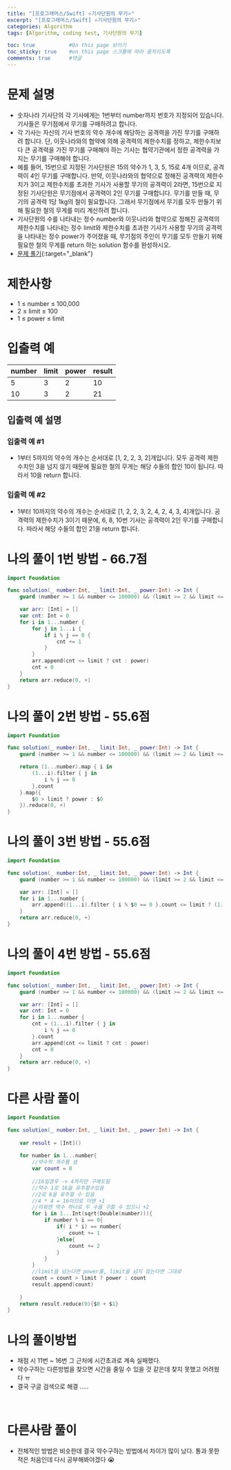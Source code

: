 ```yaml
---
title: "[프로그래머스/Swift] ⭐️기사단원의 무기⭐️"
excerpt: "[프로그래머스/Swift] ⭐️기사단원의 무기⭐️"
categories: Algorithm
tags: [Algorithm, coding test, 기사단원의 무기]

toc: true           #On this page 보이기 
toc_sticky: true    #on this page 스크롤에 따라 움직이도록 
comments: true      #댓글
---
```

# 문제 설명 
- 숫자나라 기사단의 각 기사에게는 1번부터 number까지 번호가 지정되어 있습니다. 기사들은 무기점에서 무기를 구매하려고 합니다.
- 각 기사는 자신의 기사 번호의 약수 개수에 해당하는 공격력을 가진 무기를 구매하려 합니다. 단, 이웃나라와의 협약에 의해 공격력의 제한수치를 정하고, 제한수치보다 큰 공격력을 가진 무기를 구매해야 하는 기사는 협약기관에서 정한 공격력을 가지는 무기를 구매해야 합니다.
- 예를 들어, 15번으로 지정된 기사단원은 15의 약수가 1, 3, 5, 15로 4개 이므로, 공격력이 4인 무기를 구매합니다. 만약, 이웃나라와의 협약으로 정해진 공격력의 제한수치가 3이고 제한수치를 초과한 기사가 사용할 무기의 공격력이 2라면, 15번으로 지정된 기사단원은 무기점에서 공격력이 2인 무기를 구매합니다. 무기를 만들 때, 무기의 공격력 1당 1kg의 철이 필요합니다. 그래서 무기점에서 무기를 모두 만들기 위해 필요한 철의 무게를 미리 계산하려 합니다.
- 기사단원의 수를 나타내는 정수 number와 이웃나라와 협약으로 정해진 공격력의 제한수치를 나타내는 정수 limit와 제한수치를 초과한 기사가 사용할 무기의 공격력을 나타내는 정수 power가 주어졌을 때, 무기점의 주인이 무기를 모두 만들기 위해 필요한 철의 무게를 return 하는 solution 함수를 완성하시오.
- [문제 풀기](https://school.programmers.co.kr/learn/courses/30/lessons/136798){:target="_blank"} 

# 제한사항
- 1 ≤ number ≤ 100,000
- 2 ≤ limit ≤ 100
- 1 ≤ power ≤ limit

# 입출력 예

|number|limit|power|result|
|---|---|---|---|
|5|3|2|10|
|10|3|2|21|

## 입출력 예 설명
### 입출력 예 #1
- 1부터 5까지의 약수의 개수는 순서대로 [1, 2, 2, 3, 2]개입니다. 모두 공격력 제한 수치인 3을 넘지 않기 때문에 필요한 철의 무게는 해당 수들의 합인 10이 됩니다. 따라서 10을 return 합니다.

### 입출력 예 #2
- 1부터 10까지의 약수의 개수는 순서대로 [1, 2, 2, 3, 2, 4, 2, 4, 3, 4]개입니다. 공격력의 제한수치가 3이기 때문에, 6, 8, 10번 기사는 공격력이 2인 무기를 구매합니다. 따라서 해당 수들의 합인 21을 return 합니다.

# 나의 풀이 1번 방법 - 66.7점  
```swift 
import Foundation

func solution(_ number:Int, _ limit:Int, _ power:Int) -> Int {
    guard (number >= 1 && number <= 100000) && (limit >= 2 && limit <= 100) && (power >= 1 && power <= limit) else { return 0 }

    var arr: [Int] = []
    var cnt: Int = 0
    for i in 1...number {
        for j in 1...i {
            if i % j == 0 {
                cnt += 1
            }
        }
        arr.append(cnt <= limit ? cnt : power)
        cnt = 0
    }
    return arr.reduce(0, +)
}
``` 

# 나의 풀이 2번 방법 - 55.6점 
```swift 
import Foundation

func solution(_ number:Int, _ limit:Int, _ power:Int) -> Int {
    guard (number >= 1 && number <= 100000) && (limit >= 2 && limit <= 100) && (power >= 1 && power <= limit) else { return 0 }

    return (1...number).map { i in
        (1...i).filter { j in
            i % j == 0
        }.count
    }.map({
        $0 > limit ? power : $0
    }).reduce(0, +)
}
``` 

# 나의 풀이 3번 방법 - 55.6점
```swift 
import Foundation

func solution(_ number:Int, _ limit:Int, _ power:Int) -> Int {
    guard (number >= 1 && number <= 100000) && (limit >= 2 && limit <= 100) && (power >= 1 && power <= limit) else { return 0 }

    var arr: [Int] = []
    for i in 1...number {
        arr.append((1...i).filter { i % $0 == 0 }.count <= limit ? (1...i).filter { i % $0 == 0 }.count : power)
    }
    return arr.reduce(0, +)
}
``` 

# 나의 풀이 4번 방법 - 55.6점
```swift 
import Foundation

func solution(_ number:Int, _ limit:Int, _ power:Int) -> Int {
    guard (number >= 1 && number <= 100000) && (limit >= 2 && limit <= 100) && (power >= 1 && power <= limit) else { return 0 }

    var arr: [Int] = []
    var cnt: Int = 0
    for i in 1...number {
        cnt = (1...i).filter { j in
            i % j == 0
        }.count
        arr.append(cnt <= limit ? cnt : power)
        cnt = 0
    }
    return arr.reduce(0, +)
}
``` 

# 다른 사람 풀이 
```swift 
import Foundation

func solution(_ number:Int, _ limit:Int, _ power:Int) -> Int {
    
    var result = [Int]()
    
    for number in 1...number{
        //약수의 개수를 셈
        var count = 0
        
        //16일경우 -> 4까지만 구해도됨
        //약수 1로 16을 유추할수있음
        //2로 8을 유추할 수 있음
        //4 * 4 = 16이므로 이땐 +1
        //이외엔 약수 하나로 두 수를 구할 수 있으니 +2
        for i in 1...Int(sqrt(Double(number))){
            if number % i == 0{
                if( i * i) == number{
                    count += 1
                }else{
                    count += 2
                }
            }
        }
        //limit을 넘는다면 power를, limit을 넘지 않는다면 그대로
        count = count > limit ? power : count
        result.append(count)
        
    }
    return result.reduce(0){$0 + $1}
}
``` 

# 나의 풀이방법 
- 채점 시 11번 ~ 16번 그 근처에 시간초과로 계속 실패했다. 
- 약수구하는 다른방법을 찾으면 시간을 줄일 수 있을 것 같은데 찾지 못했고 어려웠다 ㅠ 
- 결국 구글 검색으로 해결 ..... 

<br>

# 다른사람 풀이 
- 전체적인 방법은 비슷한데 결국 약수구하는 방법에서 차이가 많이 났다. 통과 못한적은 처음인데 다시 공부해봐야겠다 😭